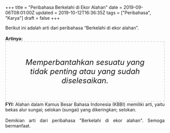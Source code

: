+++
title = "Peribahasa Berkelahi di Ekor Alahan"
date = 2019-09-06T08:01:00Z
updated = 2019-10-12T16:36:35Z
tags = ["Peribahasa", "Karya"]
draft = false
+++

<div dir="ltr" style="text-align: left;" trbidi="on"><div style="text-align: justify;">Berikut ini adalah arti dari peribahasa “Berkelahi di ekor alahan”.</div><br /><div style="text-align: justify;"><b>Artinya:</b></div><div style="border: 2px dashed #ddd; font-size: 24px; height: auto; margin: 0 auto; padding: 50px; text-align: center; width: auto;"><i>Memperbantahkan sesuatu yang tidak penting atau yang sudah diselesaikan.</i></div><div style="text-align: justify;"><b>FYI:</b> Alahan dalam Kamus Besar Bahasa Indonesia (KBBI) memiliki arti, yaitu bekas alur sungai; selokan (sungai) yang dikeringkan; selokan.<br /><br /></div><div style="text-align: justify;">Demikian arti dari peribahasa "Berkelahi di ekor alahan". Semoga bermanfaat.</div></div>
